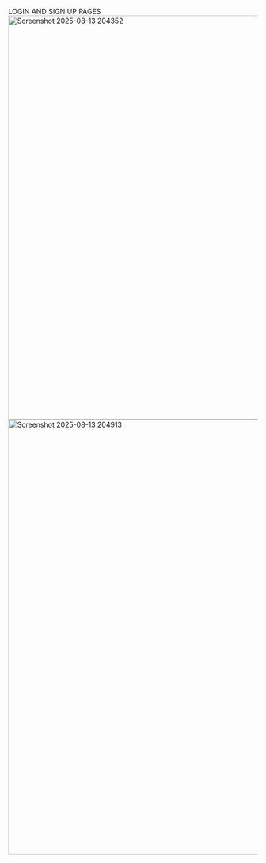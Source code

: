 LOGIN AND SIGN UP PAGES
<img width="1446" height="816" alt="Screenshot 2025-08-13 204352" src="https://github.com/user-attachments/assets/a61fa49f-e9a4-4417-9906-fd9761349df0" />
<img width="1200" height="880" alt="Screenshot 2025-08-13 204913" src="https://github.com/user-attachments/assets/6d7b5540-90f1-45f3-a051-ef3ef50f399f" />
